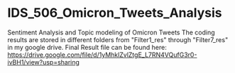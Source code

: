 # IDS_506_Omicron_Tweets_Analysis
Sentiment Analysis and Topic modeling of Omicron Tweets
The coding results are stored in different folders from "Filter1_res" through "Filter7_res" in my google drive.
Final Result file can be found here:
https://drive.google.com/file/d/1yMhklZvlZtgE_L7RN4VQufG3r0-ivBH1/view?usp=sharing
